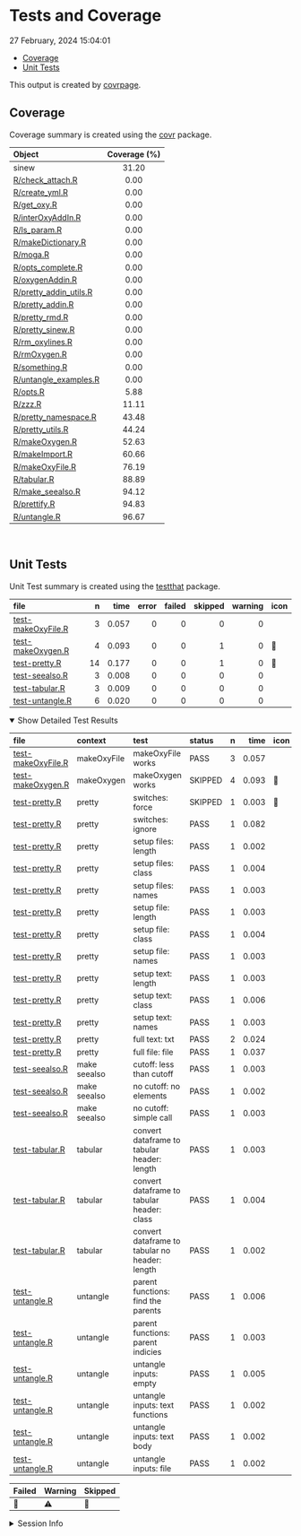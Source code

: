 Tests and Coverage
================
27 February, 2024 15:04:01

  - [Coverage](#coverage)
  - [Unit Tests](#unit-tests)

This output is created by
[covrpage](https://github.com/yonicd/covrpage).

## Coverage

Coverage summary is created using the
[covr](https://github.com/r-lib/covr) package.

| Object                                                | Coverage (%) |
| :---------------------------------------------------- | :----------: |
| sinew                                                 |    31.20     |
| [R/check\_attach.R](../R/check_attach.R)              |     0.00     |
| [R/create\_yml.R](../R/create_yml.R)                  |     0.00     |
| [R/get\_oxy.R](../R/get_oxy.R)                        |     0.00     |
| [R/interOxyAddIn.R](../R/interOxyAddIn.R)             |     0.00     |
| [R/ls\_param.R](../R/ls_param.R)                      |     0.00     |
| [R/makeDictionary.R](../R/makeDictionary.R)           |     0.00     |
| [R/moga.R](../R/moga.R)                               |     0.00     |
| [R/opts\_complete.R](../R/opts_complete.R)            |     0.00     |
| [R/oxygenAddin.R](../R/oxygenAddin.R)                 |     0.00     |
| [R/pretty\_addin\_utils.R](../R/pretty_addin_utils.R) |     0.00     |
| [R/pretty\_addin.R](../R/pretty_addin.R)              |     0.00     |
| [R/pretty\_rmd.R](../R/pretty_rmd.R)                  |     0.00     |
| [R/pretty\_sinew.R](../R/pretty_sinew.R)              |     0.00     |
| [R/rm\_oxylines.R](../R/rm_oxylines.R)                |     0.00     |
| [R/rmOxygen.R](../R/rmOxygen.R)                       |     0.00     |
| [R/something.R](../R/something.R)                     |     0.00     |
| [R/untangle\_examples.R](../R/untangle_examples.R)    |     0.00     |
| [R/opts.R](../R/opts.R)                               |     5.88     |
| [R/zzz.R](../R/zzz.R)                                 |    11.11     |
| [R/pretty\_namespace.R](../R/pretty_namespace.R)      |    43.48     |
| [R/pretty\_utils.R](../R/pretty_utils.R)              |    44.24     |
| [R/makeOxygen.R](../R/makeOxygen.R)                   |    52.63     |
| [R/makeImport.R](../R/makeImport.R)                   |    60.66     |
| [R/makeOxyFile.R](../R/makeOxyFile.R)                 |    76.19     |
| [R/tabular.R](../R/tabular.R)                         |    88.89     |
| [R/make\_seealso.R](../R/make_seealso.R)              |    94.12     |
| [R/prettify.R](../R/prettify.R)                       |    94.83     |
| [R/untangle.R](../R/untangle.R)                       |    96.67     |

<br>

## Unit Tests

Unit Test summary is created using the
[testthat](https://github.com/r-lib/testthat) package.

| file                                              |  n |  time | error | failed | skipped | warning | icon |
| :------------------------------------------------ | -: | ----: | ----: | -----: | ------: | ------: | :--- |
| [test-makeOxyFile.R](testthat/test-makeOxyFile.R) |  3 | 0.057 |     0 |      0 |       0 |       0 |      |
| [test-makeOxygen.R](testthat/test-makeOxygen.R)   |  4 | 0.093 |     0 |      0 |       1 |       0 | 🔶    |
| [test-pretty.R](testthat/test-pretty.R)           | 14 | 0.177 |     0 |      0 |       1 |       0 | 🔶    |
| [test-seealso.R](testthat/test-seealso.R)         |  3 | 0.008 |     0 |      0 |       0 |       0 |      |
| [test-tabular.R](testthat/test-tabular.R)         |  3 | 0.009 |     0 |      0 |       0 |       0 |      |
| [test-untangle.R](testthat/test-untangle.R)       |  6 | 0.020 |     0 |      0 |       0 |       0 |      |

<details open>

<summary> Show Detailed Test Results </summary>

| file                                                 | context      | test                                           | status  | n |  time | icon |
| :--------------------------------------------------- | :----------- | :--------------------------------------------- | :------ | -: | ----: | :--- |
| [test-makeOxyFile.R](testthat/test-makeOxyFile.R#L2) | makeOxyFile  | makeOxyFile works                              | PASS    | 3 | 0.057 |      |
| [test-makeOxygen.R](testthat/test-makeOxygen.R#L7)   | makeOxygen   | makeOxygen works                               | SKIPPED | 4 | 0.093 | 🔶    |
| [test-pretty.R](testthat/test-pretty.R#L9)           | pretty       | switches: force                                | SKIPPED | 1 | 0.003 | 🔶    |
| [test-pretty.R](testthat/test-pretty.R#L26)          | pretty       | switches: ignore                               | PASS    | 1 | 0.082 |      |
| [test-pretty.R](testthat/test-pretty.R#L33)          | pretty       | setup files: length                            | PASS    | 1 | 0.002 |      |
| [test-pretty.R](testthat/test-pretty.R#L34)          | pretty       | setup files: class                             | PASS    | 1 | 0.004 |      |
| [test-pretty.R](testthat/test-pretty.R#L35)          | pretty       | setup files: names                             | PASS    | 1 | 0.003 |      |
| [test-pretty.R](testthat/test-pretty.R#L40)          | pretty       | setup file: length                             | PASS    | 1 | 0.003 |      |
| [test-pretty.R](testthat/test-pretty.R#L41)          | pretty       | setup file: class                              | PASS    | 1 | 0.004 |      |
| [test-pretty.R](testthat/test-pretty.R#L42)          | pretty       | setup file: names                              | PASS    | 1 | 0.003 |      |
| [test-pretty.R](testthat/test-pretty.R#L47)          | pretty       | setup text: length                             | PASS    | 1 | 0.003 |      |
| [test-pretty.R](testthat/test-pretty.R#L48)          | pretty       | setup text: class                              | PASS    | 1 | 0.006 |      |
| [test-pretty.R](testthat/test-pretty.R#L49)          | pretty       | setup text: names                              | PASS    | 1 | 0.003 |      |
| [test-pretty.R](testthat/test-pretty.R#L69)          | pretty       | full text: txt                                 | PASS    | 2 | 0.024 |      |
| [test-pretty.R](testthat/test-pretty.R#L80_L82)      | pretty       | full file: file                                | PASS    | 1 | 0.037 |      |
| [test-seealso.R](testthat/test-seealso.R#L7)         | make seealso | cutoff: less than cutoff                       | PASS    | 1 | 0.003 |      |
| [test-seealso.R](testthat/test-seealso.R#L16)        | make seealso | no cutoff: no elements                         | PASS    | 1 | 0.002 |      |
| [test-seealso.R](testthat/test-seealso.R#L22)        | make seealso | no cutoff: simple call                         | PASS    | 1 | 0.003 |      |
| [test-tabular.R](testthat/test-tabular.R#L7)         | tabular      | convert dataframe to tabular header: length    | PASS    | 1 | 0.003 |      |
| [test-tabular.R](testthat/test-tabular.R#L8)         | tabular      | convert dataframe to tabular header: class     | PASS    | 1 | 0.004 |      |
| [test-tabular.R](testthat/test-tabular.R#L16)        | tabular      | convert dataframe to tabular no header: length | PASS    | 1 | 0.002 |      |
| [test-untangle.R](testthat/test-untangle.R#L42)      | untangle     | parent functions: find the parents             | PASS    | 1 | 0.006 |      |
| [test-untangle.R](testthat/test-untangle.R#L46)      | untangle     | parent functions: parent indicies              | PASS    | 1 | 0.003 |      |
| [test-untangle.R](testthat/test-untangle.R#L53)      | untangle     | untangle inputs: empty                         | PASS    | 1 | 0.005 |      |
| [test-untangle.R](testthat/test-untangle.R#L58_L59)  | untangle     | untangle inputs: text functions                | PASS    | 1 | 0.002 |      |
| [test-untangle.R](testthat/test-untangle.R#L63_L64)  | untangle     | untangle inputs: text body                     | PASS    | 1 | 0.002 |      |
| [test-untangle.R](testthat/test-untangle.R#L69_L72)  | untangle     | untangle inputs: file                          | PASS    | 1 | 0.002 |      |

| Failed | Warning | Skipped |
| :----- | :------ | :------ |
| 🛑      | ⚠️      | 🔶       |

</details>

<details>

<summary> Session Info </summary>

| Field    | Value                         |                                                                                                                                                                                                                                                               |
| :------- | :---------------------------- | :------------------------------------------------------------------------------------------------------------------------------------------------------------------------------------------------------------------------------------------------------------ |
| Version  | R version 4.3.2 (2023-10-31)  |                                                                                                                                                                                                                                                               |
| Platform | x86\_64-pc-linux-gnu (64-bit) | <a href="https://github.com/yonicd/sinew/commit/f845d208218d8eceefc2de9b4c6d38b8f70667c1/checks" target="_blank"><span title="Built on Github Actions">![](https://github.com/metrumresearchgroup/covrpage/blob/actions/inst/logo/gh.png?raw=true)</span></a> |
| Running  | Ubuntu 22.04.4 LTS            |                                                                                                                                                                                                                                                               |
| Language | C                             |                                                                                                                                                                                                                                                               |
| Timezone | UTC                           |                                                                                                                                                                                                                                                               |

| Package  | Version |
| :------- | :------ |
| testthat | 3.2.1   |
| covr     | 3.6.4   |
| covrpage | 0.2     |

</details>

<!--- Final Status : skipped/warning --->
